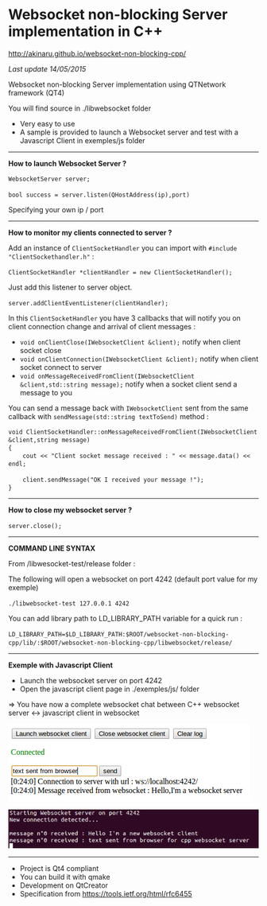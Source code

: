 # Websocket non-blocking Server implementation in C++ #

http://akinaru.github.io/websocket-non-blocking-cpp/

<i>Last update 14/05/2015</i>

Websocket non-blocking Server implementation using QTNetwork framework (QT4)

You will find source in ./libwebsocket folder

* Very easy to use
* A sample is provided to launch a Websocket server and test with a Javascript Client in exemples/js folder

<hr/>

<b>How to launch Websocket Server ?</b>

```
WebsocketServer server;

bool success = server.listen(QHostAddress(ip),port)
```

Specifying your own ip / port

<hr/>

<b>How to monitor my clients connected to server ?</b>

Add an instance of ``ClientSocketHandler`` you can import with ``#include "ClientSockethandler.h"`` :

``ClientSocketHandler *clientHandler = new ClientSocketHandler();``

Just add this listener to server object. 

``server.addClientEventListener(clientHandler);``

In this ``ClientSocketHandler`` you have 3 callbacks that will notify you on client connection change and arrival of client messages :

* ``void onClientClose(IWebsocketClient &client);`` notify when client socket close
* ``void onClientConnection(IWebsocketClient &client);`` notify when client socket connect to server
* ``void onMessageReceivedFromClient(IWebsocketClient &client,std::string message);`` notify when a socket client send a message to you

You can send a message back with ``IWebsocketClient`` sent from the same callback with ``sendMessage(std::string textToSend)`` method :

```
void ClientSocketHandler::onMessageReceivedFromClient(IWebsocketClient &client,string message)
{
    cout << "Client socket message received : " << message.data() << endl;

    client.sendMessage("OK I received your message !");
}
```

<hr/>

<b>How to close my websocket server ?</b>

``server.close();``

<hr/>

<b>COMMAND LINE SYNTAX</b> 

From /libwesocket-test/release folder : 

The following will open a websocket on port 4242 (default port value for my exemple)

``./libwebsocket-test 127.0.0.1 4242``

You can add library path to LD_LIBRARY_PATH variable for a quick run :

``LD_LIBRARY_PATH=$LD_LIBRARY_PATH:$ROOT/websocket-non-blocking-cpp/lib/:$ROOT/websocket-non-blocking-cpp/libwebsocket/release/``

<hr/>

<b>Exemple with Javascript Client</b>

* Launch the websocket server on port 4242
* Open the javascript client page in ./exemples/js/ folder

=> You have now a complete websocket chat between C++ websocket server <-> javascript client in websocket 

![alt tag](exemples/readme_images/clientSide.png)


![alt tag](exemples/readme_images/serverSide.png)
<hr/>

* Project is Qt4 compliant
* You can build it with qmake
* Development on QtCreator
* Specification from https://tools.ietf.org/html/rfc6455
